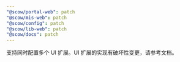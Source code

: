 ```yaml
---
"@scow/portal-web": patch
"@scow/mis-web": patch
"@scow/config": patch
"@scow/lib-web": patch
"@scow/docs": patch
---
```


支持同时配置多个 UI 扩展。UI 扩展的实现有破坏性变更，请参考文档。
